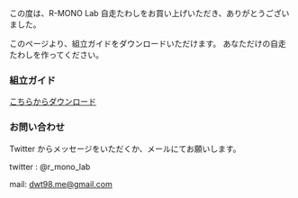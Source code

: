 
この度は、R-MONO Lab 自走たわしをお買い上げいただき、ありがとうございました。

このページより、組立ガイドをダウンロードいただけます。
あなただけの自走たわしを作ってください。

### 組立ガイド

[こちらからダウンロード](https://github.com/dwt98/TWS/raw/master/TWS_build_guide.pdf)

### お問い合わせ

Twitter からメッセージをいただくか、メールにてお願いします。

twitter : @r_mono_lab

mail: dwt98.me@gmail.com


